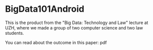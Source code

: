 # BigData101Android

This is the product from the "Big Data: Technology and Law" lecture at UZH, where we made a group of two computer science and two law students.

You can read about the outcome in this paper: pdf
